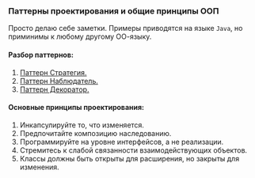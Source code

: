 ### Паттерны проектирования и общие принципы ООП

Просто делаю себе заметки. Примеры приводятся на языке `Java`, но приминимы к любому другому ОО-языку.

#### Разбор паттернов:
1. [Паттерн Стратегия.](docs/chapter1.md)
2. [Паттерн Наблюдатель.](docs/chapter2.md)
3. [Паттерн Декоратор.](docs/chapter3.md)


#### Основные принципы проектирования:
1. Инкапсулируйте то, что изменяется.
2. Предпочитайте композицию наследованию.
3. Программируйте на уровне интерфейсов, а не реализации.
4. Стремитесь к слабой связанности взаимодействующих объектов.
5. Классы должны быть открыты для расширения, но закрыты для изменения.